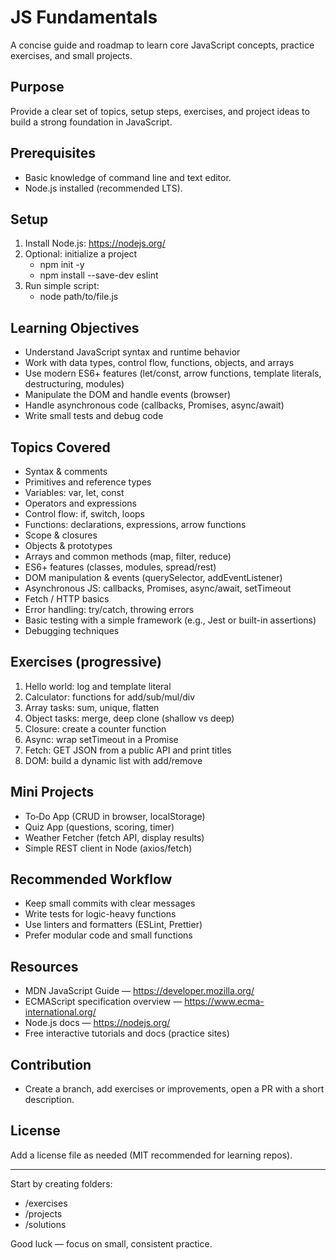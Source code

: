 # JS Fundamentals

A concise guide and roadmap to learn core JavaScript concepts, practice exercises, and small projects.

## Purpose
Provide a clear set of topics, setup steps, exercises, and project ideas to build a strong foundation in JavaScript.

## Prerequisites
- Basic knowledge of command line and text editor.
- Node.js installed (recommended LTS).

## Setup
1. Install Node.js: https://nodejs.org/
2. Optional: initialize a project
    - npm init -y
    - npm install --save-dev eslint
3. Run simple script:
    - node path/to/file.js

## Learning Objectives
- Understand JavaScript syntax and runtime behavior
- Work with data types, control flow, functions, objects, and arrays
- Use modern ES6+ features (let/const, arrow functions, template literals, destructuring, modules)
- Manipulate the DOM and handle events (browser)
- Handle asynchronous code (callbacks, Promises, async/await)
- Write small tests and debug code

## Topics Covered
- Syntax & comments
- Primitives and reference types
- Variables: var, let, const
- Operators and expressions
- Control flow: if, switch, loops
- Functions: declarations, expressions, arrow functions
- Scope & closures
- Objects & prototypes
- Arrays and common methods (map, filter, reduce)
- ES6+ features (classes, modules, spread/rest)
- DOM manipulation & events (querySelector, addEventListener)
- Asynchronous JS: callbacks, Promises, async/await, setTimeout
- Fetch / HTTP basics
- Error handling: try/catch, throwing errors
- Basic testing with a simple framework (e.g., Jest or built-in assertions)
- Debugging techniques

## Exercises (progressive)
1. Hello world: log and template literal
2. Calculator: functions for add/sub/mul/div
3. Array tasks: sum, unique, flatten
4. Object tasks: merge, deep clone (shallow vs deep)
5. Closure: create a counter function
6. Async: wrap setTimeout in a Promise
7. Fetch: GET JSON from a public API and print titles
8. DOM: build a dynamic list with add/remove

## Mini Projects
- To‑Do App (CRUD in browser, localStorage)
- Quiz App (questions, scoring, timer)
- Weather Fetcher (fetch API, display results)
- Simple REST client in Node (axios/fetch)

## Recommended Workflow
- Keep small commits with clear messages
- Write tests for logic-heavy functions
- Use linters and formatters (ESLint, Prettier)
- Prefer modular code and small functions

## Resources
- MDN JavaScript Guide — https://developer.mozilla.org/
- ECMAScript specification overview — https://www.ecma-international.org/
- Node.js docs — https://nodejs.org/
- Free interactive tutorials and docs (practice sites)

## Contribution
- Create a branch, add exercises or improvements, open a PR with a short description.

## License
Add a license file as needed (MIT recommended for learning repos).

---

Start by creating folders:
- /exercises
- /projects
- /solutions

Good luck — focus on small, consistent practice.